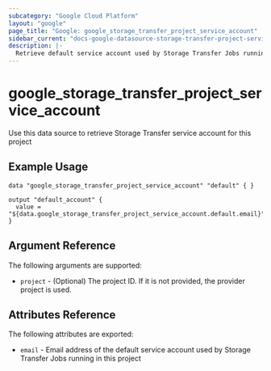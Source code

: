```yaml
---
subcategory: "Google Cloud Platform"
layout: "google"
page_title: "Google: google_storage_transfer_project_service_account"
sidebar_current: "docs-google-datasource-storage-transfer-project-service-account"
description: |-
  Retrieve default service account used by Storage Transfer Jobs running in this project
---
```


# google\_storage\_transfer\_project\_service\_account

Use this data source to retrieve Storage Transfer service account for this project

## Example Usage

```hcl
data "google_storage_transfer_project_service_account" "default" { }

output "default_account" {
  value = "${data.google_storage_transfer_project_service_account.default.email}"
}
```

## Argument Reference

The following arguments are supported:

* `project` - (Optional) The project ID. If it is not provided, the provider project is used.


## Attributes Reference

The following attributes are exported:

* `email` - Email address of the default service account used by Storage Transfer Jobs running in this project
